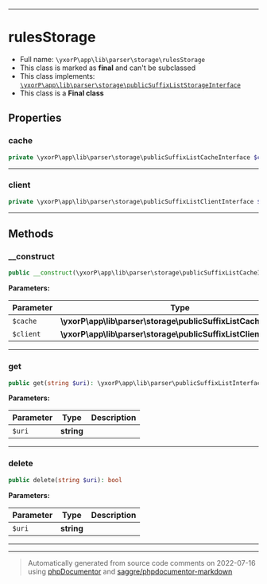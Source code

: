 ***

# rulesStorage





* Full name: `\yxorP\app\lib\parser\storage\rulesStorage`
* This class is marked as **final** and can't be subclassed
* This class implements:
[`\yxorP\app\lib\parser\storage\publicSuffixListStorageInterface`](./publicSuffixListStorageInterface.md)
* This class is a **Final class**



## Properties


### cache



```php
private \yxorP\app\lib\parser\storage\publicSuffixListCacheInterface $cache
```






***

### client



```php
private \yxorP\app\lib\parser\storage\publicSuffixListClientInterface $client
```






***

## Methods


### __construct



```php
public __construct(\yxorP\app\lib\parser\storage\publicSuffixListCacheInterface $cache, \yxorP\app\lib\parser\storage\publicSuffixListClientInterface $client): mixed
```








**Parameters:**

| Parameter | Type | Description |
|-----------|------|-------------|
| `$cache` | **\yxorP\app\lib\parser\storage\publicSuffixListCacheInterface** |  |
| `$client` | **\yxorP\app\lib\parser\storage\publicSuffixListClientInterface** |  |




***

### get



```php
public get(string $uri): \yxorP\app\lib\parser\publicSuffixListInterface
```








**Parameters:**

| Parameter | Type | Description |
|-----------|------|-------------|
| `$uri` | **string** |  |




***

### delete



```php
public delete(string $uri): bool
```








**Parameters:**

| Parameter | Type | Description |
|-----------|------|-------------|
| `$uri` | **string** |  |




***


***
> Automatically generated from source code comments on 2022-07-16 using [phpDocumentor](http://www.phpdoc.org/) and [saggre/phpdocumentor-markdown](https://github.com/Saggre/phpDocumentor-markdown)
